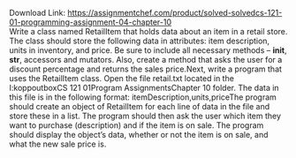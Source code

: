 Download Link: https://assignmentchef.com/product/solved-solvedcs-121-01-programming-assignment-04-chapter-10
<br>
Write a class named RetailItem that holds data about an item in a retail store. The class should store the following data in attributes: item description, units in inventory, and price. Be sure to include all necessary methods – __init__, __str__, accessors and mutators. Also, create a method that asks the user for a discount percentage and returns the sales price.Next, write a program that uses the RetailItem class. Open the file retail.txt located in the I:koppoutboxCS 121 01Program AssignmentsChapter 10 folder. The data in this file is in the following format: itemDescription,units,priceThe program should create an object of RetailItem for each line of data in the file and store these in a list. The program should then ask the user which item they want to purchase (description) and if the item is on sale. The program should display the object’s data, whether or not the item is on sale, and what the new sale price is.